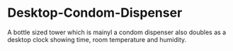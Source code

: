 # Desktop-Condom-Dispenser
A bottle sized tower which is mainyl a condom dispenser also doubles as a desktop clock showing time, room temperature and humidity.
